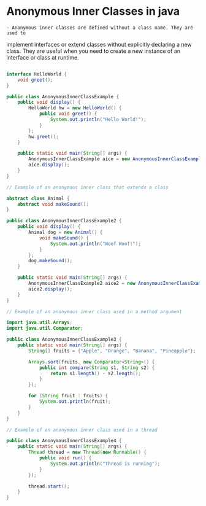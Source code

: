 # Anonymous Inner Classes in java 

    - Anonymous inner classes are defined without a class name. They are used to
implement interfaces or extend classes without explicitly declaring a new
class. They are useful when you need to create a new instance of an interface or
class at runtime.   

```java  // Example of an anonymous inner class that implements an interface

interface HelloWorld {
    void greet();
}

public class AnonymousInnerClassExample {
    public void display() {
        HelloWorld hw = new HelloWorld() {
            public void greet() {
                System.out.println("Hello World!");
            }
        };
        hw.greet();
    }

    public static void main(String[] args) {
        AnonymousInnerClassExample aice = new AnonymousInnerClassExample();
        aice.display();
    }
}
```

```java
// Example of an anonymous inner class that extends a class

abstract class Animal {
    abstract void makeSound();
}

public class AnonymousInnerClassExample2 {
    public void display() {
        Animal dog = new Animal() {
            void makeSound() {
                System.out.println("Woof Woof!");
            }
        };
        dog.makeSound();
    }

    public static void main(String[] args) {
        AnonymousInnerClassExample2 aice2 = new AnonymousInnerClassExample2();
        aice2.display();
    }
}
```

```java
// Example of an anonymous inner class used in a method argument

import java.util.Arrays;
import java.util.Comparator;

public class AnonymousInnerClassExample3 {
    public static void main(String[] args) {
        String[] fruits = {"Apple", "Orange", "Banana", "Pineapple"};

        Arrays.sort(fruits, new Comparator<String>() {
            public int compare(String s1, String s2) {
                return s1.length() - s2.length();
            }
        });

        for (String fruit : fruits) {
            System.out.println(fruit);
        }
    }
}
```

```java
// Example of an anonymous inner class used in a thread

public class AnonymousInnerClassExample4 {
    public static void main(String[] args) {
        Thread thread = new Thread(new Runnable() {
            public void run() {
                System.out.println("Thread is running");
            }
        });

        thread.start();
    }
}
```

